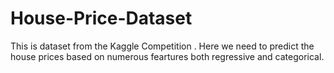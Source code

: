 # House-Price-Dataset
This is dataset from the Kaggle Competition . Here we need to predict the house prices based on numerous feartures both regressive and categorical.
